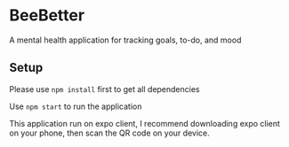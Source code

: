# BeeBetter
A mental health application for tracking goals, to-do, and mood

## Setup
Please use `npm install` first to get all dependencies

Use `npm start` to run the application

This application run on expo client, I recommend downloading expo client on your phone, then scan the QR code on your device.
